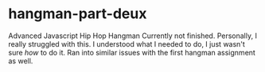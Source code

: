 # hangman-part-deux
Advanced Javascript Hip Hop Hangman  Currently not finished. Personally, I really struggled with this. I understood what I needed to do, I just wasn't sure _how_ to do it. Ran into similar issues with the first hangman assignment as well.
